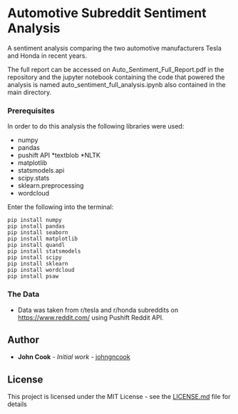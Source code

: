 # Automotive Subreddit Sentiment Analysis
A sentiment analysis comparing the two automotive manufacturers Tesla and Honda in recent years.

The full report can be accessed on Auto_Sentiment_Full_Report.pdf in the repository and the jupyter notebook containing the code that powered the analysis is named auto_sentiment_full_analysis.ipynb also contained in the main directory. 


### Prerequisites

In order to do this analysis the following libraries were used:

* numpy
* pandas
* pushift API
*textblob
*NLTK
* matplotlib
* statsmodels.api
* scipy.stats
* sklearn.preprocessing
* wordcloud

Enter the following into the terminal:
```
pip install numpy
pip install pandas
pip install seaborn
pip install matplotlib
pip install quandl
pip install statsmodels
pip install scipy
pip install sklearn
pip install wordcloud
pip install psaw

```

### The Data  


* Data was taken from r/tesla and r/honda subreddits on https://www.reddit.com/ using Pushift Reddit API.

## Author

* **John Cook** - *Initial work* - [johngncook](https://github.com/johngncook)

## License

This project is licensed under the MIT License - see the [LICENSE.md](LICENSE.md) file for details
